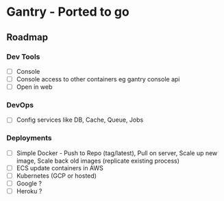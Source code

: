 # Gantry - Ported to go

## Roadmap

### Dev Tools
* [ ] Console
* [ ] Console access to other containers eg gantry console api
* [ ] Open in web

### DevOps
* [ ] Config services like DB, Cache, Queue, Jobs

### Deployments
* [ ] Simple Docker - Push to Repo (tag/latest), Pull on server, Scale up new image, Scale back old images (replicate existing process)
* [ ] ECS update containers in AWS
* [ ] Kubernetes (GCP or hosted)
* [ ] Google ?
* [ ] Heroku ?
